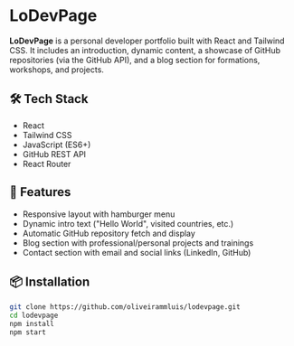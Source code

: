 # LoDevPage

**LoDevPage** is a personal developer portfolio built with React and Tailwind CSS. It includes an introduction, dynamic content, a showcase of GitHub repositories (via the GitHub API), and a blog section for formations, workshops, and projects.

## 🛠️ Tech Stack

- React
- Tailwind CSS
- JavaScript (ES6+)
- GitHub REST API
- React Router

## 🚀 Features

- Responsive layout with hamburger menu
- Dynamic intro text ("Hello World", visited countries, etc.)
- Automatic GitHub repository fetch and display
- Blog section with professional/personal projects and trainings
- Contact section with email and social links (LinkedIn, GitHub)

## 📦 Installation

```bash
git clone https://github.com/oliveirammluis/lodevpage.git
cd lodevpage
npm install
npm start

